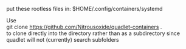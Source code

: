 put these rootless files in: $HOME/.config/containers/systemd

Use<br> 
git clone https://github.com/Nitrousoxide/quadlet-containers . <br>
to clone directly into the directory rather than as a subdirectory since quadlet will not (currently) search subfolders
